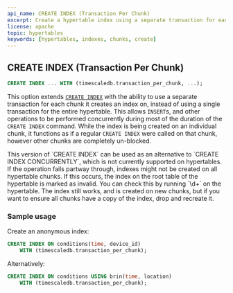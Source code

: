 ```yaml
---
api_name: CREATE INDEX (Transaction Per Chunk)
excerpt: Create a hypertable index using a separate transaction for each chunk
license: apache
topic: hypertables
keywords: [hypertables, indexes, chunks, create]
---
```


## CREATE INDEX (Transaction Per Chunk)

```SQL
CREATE INDEX ... WITH (timescaledb.transaction_per_chunk, ...);
```

This option extends [`CREATE INDEX`][postgres-createindex] with the ability to
use a separate transaction for each chunk it creates an index on, instead of
using a single transaction for the entire hypertable. This allows `INSERT`s, and
other operations to be performed concurrently during most of the duration of the
`CREATE INDEX` command. While the index is being created on an individual chunk,
it functions as if a regular `CREATE INDEX` were called on that chunk, however
other chunks are completely un-blocked.

<highlight type="note">
This version of `CREATE INDEX` can be used as an alternative to
`CREATE INDEX CONCURRENTLY`, which is not currently supported on hypertables.
</highlight>

<highlight type="warning">
If the operation fails partway through, indexes might not be created on all
hypertable chunks. If this occurs, the index on the root table of the hypertable
is marked as invalid. You can check this by running `\d+` on the hypertable. The
index still works, and is created on new chunks, but if you want to ensure all
chunks have a copy of the index, drop and recreate it.
</highlight>

### Sample usage

Create an anonymous index:

```SQL
CREATE INDEX ON conditions(time, device_id)
    WITH (timescaledb.transaction_per_chunk);
```

Alternatively:

```SQL
CREATE INDEX ON conditions USING brin(time, location)
    WITH (timescaledb.transaction_per_chunk);
```

[postgres-createindex]: https://www.postgresql.org/docs/current/manage-ag-tablespaces.html
